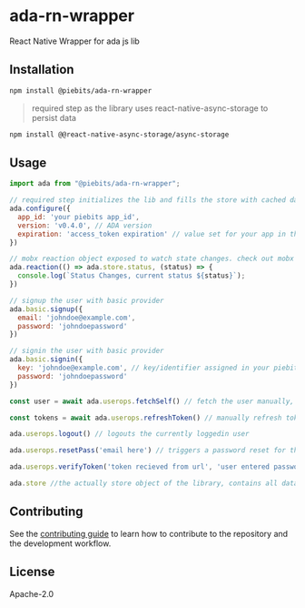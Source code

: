 # ada-rn-wrapper

React Native Wrapper for ada js lib

## Installation

```sh
npm install @piebits/ada-rn-wrapper
```

> required step as the library uses react-native-async-storage to persist data
```sh
npm install @@react-native-async-storage/async-storage
```

## Usage

```js
import ada from "@piebits/ada-rn-wrapper";

// required step initializes the lib and fills the store with cached data
ada.configure({
  app_id: 'your piebits app_id',
  version: 'v0.4.0', // ADA version
  expiration: 'access_token expiration' // value set for your app in the piebits ada console
})

// mobx reaction object exposed to watch state changes. check out mobx reaction docs
ada.reaction(() => ada.store.status, (status) => {
  console.log(`Status Changes, current status ${status}`);
})

// signup the user with basic provider
ada.basic.signup({
  email: 'johndoe@example.com',
  password: 'johndoepassword'
})

// signin the user with basic provider
ada.basic.signin({
  key: 'johndoe@example.com', // key/identifier assigned in your piebits console (console defaulr: email)
  password: 'johndoepassword'
})

const user = await ada.userops.fetchSelf() // fetch the user manually, returns the new user object

const tokens = await ada.userops.refreshToken() // manually refresh token, returns the new access token

ada.userops.logout() // logouts the currently loggedin user

ada.userops.resetPass('email here') // triggers a password reset for the given email

ada.userops.verifyToken('token recieved from url', 'user entered password') // resets the user password

ada.store //the actually store object of the library, contains all data e.g. ada.store.user contains user info
```

## Contributing

See the [contributing guide](CONTRIBUTING.md) to learn how to contribute to the repository and the development workflow.

## License

Apache-2.0
